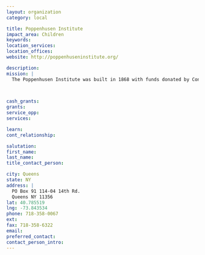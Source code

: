 ```yaml
---
layout: organization
category: local

title: Poppenhusen Institute
impact_area: Children
keywords: 
location_services: 
location_offices: 
website: http://poppenhuseninstitute.org/

description: 
mission: |
  The Poppenhusen Institute was built in 1868 with funds donated by Conrad Poppenhusen, the benefactor of College Point. The original charter specified that it be open to all, irrespective of race, creed or religion, giving people the opportunity to improve their lives either by preparing them for better job or improving their leisure time.  Today The Institute serves the area as a community cultural center housing the following programs: Karate for Children and Adults Group Piano Lessons A resident theatre company, the Phoenix Players Lectures and Slide Presentations Concerts at the Institute and Mac Neil in the Summer Children's Performances and Workshops Historic Exhibits School and Public Tours Walking and bus tours Historic slide presentations Rental space available 

  

cash_grants: 
grants: 
service_opp: 
services: 

learn: 
cont_relationship: 

salutation: 
first_name: 
last_name: 
title_contact_person: 

city: Queens
state: NY
address: |
  PO Box 91 114-04 14th Rd.    
  Queens NY 11356
lat: 40.785519
lng: -73.843534
phone: 718-358-0067
ext: 
fax: 718-358-6322
email: 
preferred_contact: 
contact_person_intro: 
---
```

